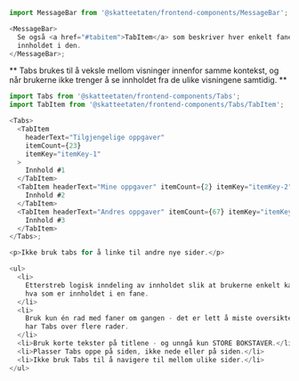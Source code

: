 ```js noeditor
import MessageBar from '@skatteetaten/frontend-components/MessageBar';

<MessageBar>
  Se også <a href="#tabitem">TabItem</a> som beskriver hver enkelt fane og
  innholdet i den.
</MessageBar>;
```

** Tabs brukes til å veksle mellom visninger innenfor samme kontekst, og når brukerne ikke trenger å se innholdet fra de ulike visningene samtidig. **

```js
import Tabs from '@skatteetaten/frontend-components/Tabs';
import TabItem from '@skatteetaten/frontend-components/Tabs/TabItem';

<Tabs>
  <TabItem
    headerText="Tilgjengelige oppgaver"
    itemCount={23}
    itemKey="itemKey-1"
  >
    Innhold #1
  </TabItem>
  <TabItem headerText="Mine oppgaver" itemCount={2} itemKey="itemKey-2">
    Innhold #2
  </TabItem>
  <TabItem headerText="Andres oppgaver" itemCount={67} itemKey="itemKey-3">
    Innhold #3
  </TabItem>
</Tabs>;
```

```js noeditor uu
<p>Ikke bruk tabs for å linke til andre nye sider.</p>
```

```js noeditor beskrivelse
<ul>
  <li>
    Etterstreb logisk inndeling av innholdet slik at brukerne enkelt kan forutse
    hva som er innholdet i en fane.
  </li>
  <li>
    Bruk kun én rad med faner om gangen - det er lett å miste oversikten når man
    har Tabs over flere rader.
  </li>
  <li>Bruk korte tekster på titlene - og unngå kun STORE BOKSTAVER.</li>
  <li>Plasser Tabs oppe på siden, ikke nede eller på siden.</li>
  <li>Ikke bruk Tabs til å navigere til mellom ulike sider.</li>
</ul>
```
